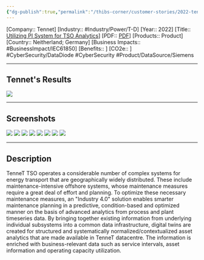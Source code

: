 ```yaml
---
{"dg-publish":true,"permalink":"/thibs-corner/customer-stories/2022-tenne-t-utilizing-pi-system-for-tso-analytics/"}
---
```


[Company:: Tennet]
[Industry:: #Industry/Power/T-D]
[Year:: 2022]
[Title:: [Utilizing PI System for TSO Analytics](https://resources.osisoft.com/presentations/utilizing-pi-system-for-tso-analytics--holistic-monitoring-approach-for-tennet-tso-asset-management/)]
[PDF:: [PDF](https://cdn.osisoft.com/osi/presentations/2022-AVEVA-Amsterdam/UC22EU-D2IN070-TenneT-Hashemi-Utilizing-PI-System-for-TSO-Analytics.pdf)]
[Products:: Product]
[Country:: Neitherland; Germany]
[Business Impacts:: #BusinessImpact/IEC61850]
[Benefits:: ]
[CO2e:: ]
#CyberSecurity/DataDiode #CyberSecurity  #Product/DataSource/Siemens 

---
## Tennet's Results
![](https://i.imgur.com/LYEbrkH.png)

---
## Screenshots
![](https://i.imgur.com/Xue8Cu1.png)
![](https://i.imgur.com/gFNsccD.png)
![](https://i.imgur.com/h82dwsJ.png)
![](https://i.imgur.com/BDu7RD3.png)
![](https://i.imgur.com/U0n59BX.png)
![](https://i.imgur.com/ENCXb6Q.png)
![](https://i.imgur.com/iOdMz7P.png)
![](https://i.imgur.com/XgIhUeD.png)

---
## Description
TenneT TSO operates a considerable number of complex systems for energy transport that are geographically widely distributed. These include maintenance-intensive offshore systems, whose maintenance measures require a great deal of effort and planning. To optimize these necessary maintenance measures, an "Industry 4.0" solution enables smarter maintenance planning in a predictive, condition-based and optimized manner on the basis of advanced analytics from process and plant timeseries data. By bringing together existing information from underlying individual subsystems into a common data infrastructure, digital twins are created for structured and systematically normalized/contextualized asset analytics that are made available in TenneT datacentre. The information is enriched with business-relevant data such as service intervals, asset information and operating capacity utilization.